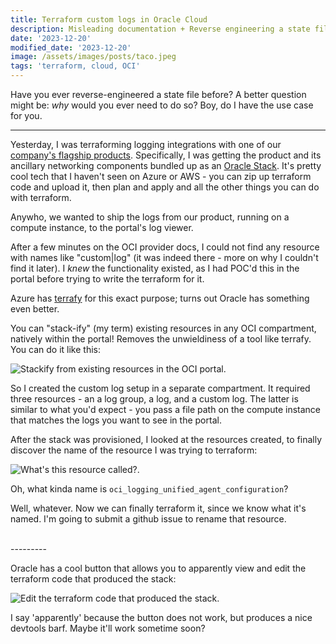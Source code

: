 ```yaml
---
title: Terraform custom logs in Oracle Cloud
description: Misleading documentation + Reverse engineering a state file!
date: '2023-12-20'
modified_date: '2023-12-20'
image: /assets/images/posts/taco.jpeg
tags: 'terraform, cloud, OCI'
---
```


Have you ever reverse-engineered a state file before? A better question might be: _why_ would you ever need to do so? Boy, do I have the use case for you.

-------

Yesterday, I was terraforming logging integrations with one of our [company's flagship products](https://www.sequoiainc.com/pathfinder). Specifically, I was getting the product and its ancillary networking components bundled up as an [Oracle Stack](https://docs.oracle.com/en/cloud/paas/cloud-stack-manager/csmug/oracle-cloud-stack-manager.html#GUID-CE12A1EA-7AB9-4ED2-B63F-553EA9C2CC1D). It's pretty cool tech that I haven't seen on Azure or AWS - you can zip up terraform code and upload it, then plan and apply and all the other things you can do with terraform.
<br />

Anywho, we wanted to ship the logs from our product, running on a compute instance, to the portal's log viewer.
<br />

After a few minutes on the OCI provider docs, I could not find any resource with names like "custom|log" (it was indeed there - more on why I couldn't find it later). I _knew_ the functionality existed, as I had POC'd this in the portal before trying to write the terraform for it.
<br />

Azure has [terrafy](https://techcommunity.microsoft.com/t5/itops-talk-blog/azure-terrafy-import-your-existing-azure-infrastructure-into/ba-p/3357653) for this exact purpose; turns out Oracle has something even better. 
<br />

You can "stack-ify" (my term) existing resources in any OCI compartment, natively within the portal! Removes the unwieldiness of a tool like terrafy. You can do it like this:

![Stackify from existing resources in the OCI portal](/assets/images/oci-stackify-from-resources.png).

So I created the custom log setup in a separate compartment. It required three resources - an a log group, a log, and a custom log. The latter is similar to what you'd expect - you pass a file path on the compute instance that matches the logs you want to see in the portal.
<br />

After the stack was provisioned, I looked at the resources created, to finally discover the name of the resource I was trying to terraform:

![What's this resource called?](/assets/images/oci-logging-resources.png).

Oh, what kinda name is `oci_logging_unified_agent_configuration`?


Well, whatever. Now we can finally terraform it, since we know what it's named. I'm going to submit a github issue to rename that resource.

<br />
---------

Oracle has a cool button that allows you to apparently view and edit the terraform code that produced the stack:

![Edit the terraform code that produced the stack](/assets/images/oci-edit-terraform-stack.png).

I say 'apparently' because the button does not work, but produces a nice devtools barf. Maybe it'll work sometime soon?







